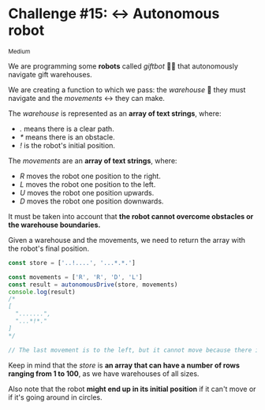 # Challenge #15: ↔️ Autonomous robot

<small>Medium</small>

We are programming some **robots** called _giftbot_ 🤖🎁 that autonomously navigate gift warehouses.

We are creating a function to which we pass: the _warehouse_ 🏬 they must navigate and the _movements_ ↔️ they can make.

The _warehouse_ is represented as an **array of text strings**, where:

- _._ means there is a clear path.
- _*_ means there is an obstacle.
- _!_ is the robot's initial position.

The _movements_ are an **array of text strings**, where:

- _R_ moves the robot one position to the right.
- _L_ moves the robot one position to the left.
- _U_ moves the robot one position upwards.
- _D_ moves the robot one position downwards.

It must be taken into account that **the robot cannot overcome obstacles or the warehouse boundaries.**

Given a warehouse and the movements, we need to return the array with the robot's final position.

```javascript
const store = ['..!....', '...*.*.']

const movements = ['R', 'R', 'D', 'L']
const result = autonomousDrive(store, movements)
console.log(result)
/*
[
  ".......",
  "...*!*."
]
*/

// The last movement is to the left, but it cannot move because there is an obstacle.
```

Keep in mind that the _store_ is **an array that can have a number of rows ranging from 1 to 100**, as we have warehouses of all sizes.

Also note that the robot **might end up in its initial position** if it can't move or if it's going around in circles.
